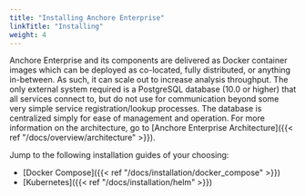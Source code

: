 ```yaml
---
title: "Installing Anchore Enterprise"
linkTitle: "Installing"
weight: 4
---
```


Anchore Enterprise and its components are delivered as Docker container images which can be deployed as co-located, fully distributed, or anything in-between. As such, it can scale out to increase analysis throughput. The only external system required is a PostgreSQL database (10.0 or higher) that all services connect to, but do not use for communication beyond some very simple service registration/lookup processes. The database is centralized simply for ease of management and operation. For more information on the architecture, go to [Anchore Enterprise Architecture]({{< ref "/docs/overview/architecture" >}}).

Jump to the following installation guides of your choosing:

- [Docker Compose]({{< ref "/docs/installation/docker_compose" >}})
- [Kubernetes]({{< ref "/docs/installation/helm" >}})